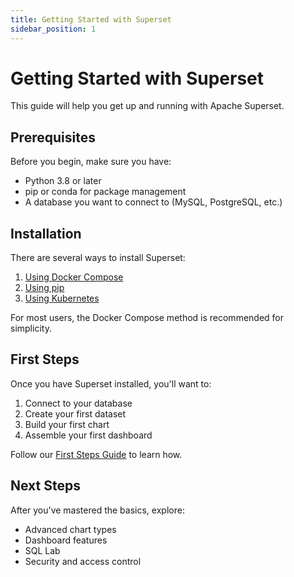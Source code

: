 ```yaml
---
title: Getting Started with Superset
sidebar_position: 1
---
```


# Getting Started with Superset

This guide will help you get up and running with Apache Superset.

## Prerequisites

Before you begin, make sure you have:

- Python 3.8 or later
- pip or conda for package management
- A database you want to connect to (MySQL, PostgreSQL, etc.)

## Installation

There are several ways to install Superset:

1. [Using Docker Compose](/developer_portal/getting-started/docker-compose)
2. [Using pip](/developer_portal/getting-started/pip-installation)
3. [Using Kubernetes](/developer_portal/getting-started/kubernetes)

For most users, the Docker Compose method is recommended for simplicity.

## First Steps

Once you have Superset installed, you'll want to:

1. Connect to your database
2. Create your first dataset
3. Build your first chart
4. Assemble your first dashboard

Follow our [First Steps Guide](/developer_portal/getting-started/first-steps) to learn how.

## Next Steps

After you've mastered the basics, explore:

- Advanced chart types
- Dashboard features
- SQL Lab
- Security and access control
